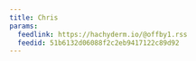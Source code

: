 ```yaml
---
title: Chris
params:
  feedlink: https://hachyderm.io/@offby1.rss
  feedid: 51b6132d06088f2c2eb9417122c89d92
---
```

